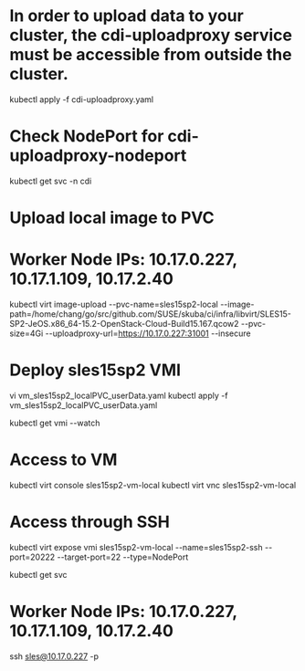 # In order to upload data to your cluster, the cdi-uploadproxy service must be accessible from outside the cluster.
kubectl apply -f cdi-uploadproxy.yaml

# Check NodePort for cdi-uploadproxy-nodeport 
kubectl get svc -n cdi

# Upload local image to PVC
# Worker Node IPs: 10.17.0.227, 10.17.1.109, 10.17.2.40
kubectl virt image-upload --pvc-name=sles15sp2-local --image-path=/home/chang/go/src/github.com/SUSE/skuba/ci/infra/libvirt/SLES15-SP2-JeOS.x86_64-15.2-OpenStack-Cloud-Build15.167.qcow2 --pvc-size=4Gi --uploadproxy-url=https://10.17.0.227:31001 --insecure


# Deploy sles15sp2 VMI
vi vm_sles15sp2_localPVC_userData.yaml
kubectl apply -f vm_sles15sp2_localPVC_userData.yaml

kubectl get vmi --watch

# Access to VM
kubectl virt console sles15sp2-vm-local
kubectl virt vnc sles15sp2-vm-local

# Access through SSH
kubectl virt expose vmi sles15sp2-vm-local --name=sles15sp2-ssh --port=20222 --target-port=22 --type=NodePort

kubectl get svc

# Worker Node IPs: 10.17.0.227, 10.17.1.109, 10.17.2.40
ssh sles@10.17.0.227 -p <NodePort>

